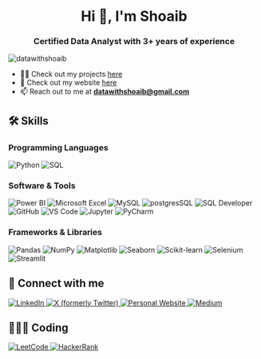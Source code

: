 <h1 align="center">Hi 👋, I'm Shoaib</h1>
<h3 align="center">Certified Data Analyst with 3+ years of experience</h3>

<p align="left"> 
  <img src="https://komarev.com/ghpvc/?username=datawithshoaib&label=Profile%20views&color=0e75b6&style=flat" alt="datawithshoaib" />
</p>

- 👨‍💻 Check out my projects [here](https://datawithshoaib.in/portfolio/)
- 📝 Check out my website [here](https://datawithshoaib.in)
- 📫 Reach out to me at **datawithshoaib@gmail.com**

## 🛠️ Skills

### Programming Languages
![Python](https://img.shields.io/badge/Python-3776AB?style=flat&logo=python&logoColor=white)
![SQL](https://img.shields.io/badge/SQL-4479A1?style=flat&logo=postgresql&logoColor=white)

### Software & Tools
![Power BI](https://img.shields.io/badge/Power_BI-F2C811?style=flat&logo=powerbi&logoColor=black)
![Microsoft Excel](https://img.shields.io/badge/Microsoft_Excel-217346?style=flat&logo=microsoft-excel&logoColor=white)
![MySQL](https://img.shields.io/badge/MySQL-4479A1?style=flat&logo=mysql&logoColor=white)
![postgresSQL](https://img.shields.io/badge/postgresSQL-4479A1?style=flat&logo=postgresql&logoColor=white)
![SQL Developer](https://img.shields.io/badge/SQL_Developer-F80000?style=flat&logo=oracle&logoColor=white)
![GitHub](https://img.shields.io/badge/GitHub-181717?style=flat&logo=github&logoColor=white)
![VS Code](https://img.shields.io/badge/VS_Code-007ACC?style=flat&logo=vs-code&logoColor=white)
![Jupyter](https://img.shields.io/badge/Jupyter_Notebook-F37626?style=flat&logo=jupyter&logoColor=white)
![PyCharm](https://img.shields.io/badge/PyCharm-000000?style=flat&logo=pycharm&logoColor=white)

### Frameworks & Libraries
![Pandas](https://img.shields.io/badge/Pandas-150458?style=flat&logo=pandas&logoColor=white)
![NumPy](https://img.shields.io/badge/NumPy-013243?style=flat&logo=numpy&logoColor=white)
![Matplotlib](https://img.shields.io/badge/Matplotlib-11557c?style=flat)
![Seaborn](https://img.shields.io/badge/Seaborn-3776AB?style=flat)
![Scikit-learn](https://img.shields.io/badge/Scikit_learn-F7931E?style=flat&logo=scikit-learn&logoColor=white)
![Selenium](https://img.shields.io/badge/Selenium-43B02A?style=flat&logo=selenium&logoColor=white)
![Streamlit](https://img.shields.io/badge/Streamlit-FF4B4B?style=flat&logo=streamlit&logoColor=white)


## 🤝 Connect with me

<p align="left">
  <a href="https://linkedin.com/in/datawithshoaib" target="_blank">
    <img src="https://img.shields.io/badge/LinkedIn-0077B5?style=for-the-badge&logo=linkedin&logoColor=white" alt="LinkedIn" />
  </a>
  <a href="https://x.com/datawithshoaib" target="_blank">
    <img src="https://img.shields.io/badge/Twitter-000000?style=for-the-badge&logo=x&logoColor=white" alt="X (formerly Twitter)" />
  </a>
<!--   <a href="https://fb.com/datawithshoaib" target="_blank">
    <img src="https://img.shields.io/badge/Facebook-1877F2?style=for-the-badge&logo=facebook&logoColor=white" alt="Facebook" />
  </a>
  <a href="https://instagram.com/datawithshoaib" target="_blank">
    <img src="https://img.shields.io/badge/Instagram-E4405F?style=for-the-badge&logo=instagram&logoColor=white" alt="Instagram" />
  </a>
  <a href="https://www.youtube.com/@datawithshoaib" target="_blank">
    <img src="https://img.shields.io/badge/YouTube-FF0000?style=for-the-badge&logo=youtube&logoColor=white" alt="YouTube" />
  </a> -->
  <a href="https://datawithshoaib.in/" target="_blank">
    <img src="https://img.shields.io/badge/Website-000000?style=for-the-badge&logo=link&logoColor=white" alt="Personal Website" />
  </a>
  <a href="https://medium.com/@datawithshoaib" target="_blank">
    <img src="https://img.shields.io/badge/Medium-12100E?style=for-the-badge&logo=medium&logoColor=white" alt="Medium" />
  </a>
</p>

## 🧑🏻‍💻 Coding

<p align="left">
    <a href="https://www.leetcode.com/shoaibcodes" target="_blank">
        <img src="https://img.shields.io/badge/LeetCode-FFA116?style=for-the-badge&logo=leetcode&logoColor=black" alt="LeetCode" />
    </a>
    <a href="https://www.hackerrank.com/profile/shoaibcodes" target="_blank">
        <img src="https://img.shields.io/badge/HackerRank-00EA64?style=for-the-badge&logo=hackerrank&logoColor=black" alt="HackerRank" />
    </a>
    <!-- <a href="https://www.codechef.com/users/shoaibcodes" target="_blank">
        <img src="https://img.shields.io/badge/CodeChef-5B4638?style=for-the-badge&logo=codechef&logoColor=white" alt="CodeChef" />
    </a>
    <a href="https://codeforces.com/profile/shoaib57" target="_blank">
        <img src="https://img.shields.io/badge/Codeforces-1F8ACB?style=for-the-badge&logo=codeforces&logoColor=white" alt="Codeforces" />
    </a>
    <a href="https://www.kaggle.com/shaikshoaib7" target="_blank">
        <img src="https://img.shields.io/badge/Kaggle-20BEFF?style=for-the-badge&logo=kaggle&logoColor=white" alt="Kaggle" />
    </a> -->
</p>

